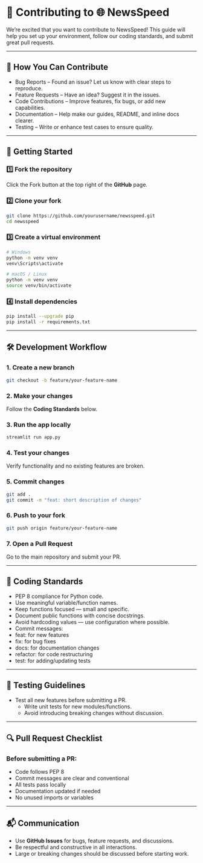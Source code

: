 # 🤝 Contributing to 🌐 **NewsSpeed**

We’re excited that you want to contribute to NewsSpeed!
This guide will help you set up your environment, follow our coding standards, and submit great pull requests.

___

## 📌 How You Can Contribute

- Bug Reports – Found an issue? Let us know with clear steps to reproduce.
- Feature Requests – Have an idea? Suggest it in the issues.
- Code Contributions – Improve features, fix bugs, or add new capabilities.
- Documentation – Help make our guides, README, and inline docs clearer.
- Testing – Write or enhance test cases to ensure quality.

___

## 🚀 Getting Started

### 1️⃣ Fork the repository

Click the Fork button at the top right of the **GitHub** page.

### 2️⃣ Clone your fork
```bash
git clone https://github.com/yourusername/newsspeed.git
cd newsspeed
```
### 3️⃣ Create a virtual environment
```bash
# Windows
python -m venv venv
venv\Scripts\activate

# macOS / Linux
python -m venv venv
source venv/bin/activate
```
### 4️⃣ Install dependencies
```bash
pip install --upgrade pip
pip install -r requirements.txt
```

___

## 🛠 Development Workflow

### 1.	Create a new branch
```bash
git checkout -b feature/your-feature-name
```
### 2.	Make your changes
Follow the **Coding Standards** below.
### 3.	Run the app locally
```bash
streamlit run app.py
```
### 4.	Test your changes
Verify functionality and no existing features are broken.
### 5.	Commit changes
```bash
git add .
git commit -m "feat: short description of changes"
```
### 6.	Push to your fork
```bash
git push origin feature/your-feature-name
```
### 7. Open a Pull Request
Go to the main repository and submit your PR.

___

## 📏 Coding Standards

- PEP 8 compliance for Python code.
- Use meaningful variable/function names.
- Keep functions focused — small and specific.
- Document public functions with concise docstrings.
- Avoid hardcoding values — use configuration where possible.
- Commit messages:
- feat: for new features
- fix: for bug fixes
- docs: for documentation changes
- refactor: for code restructuring
- test: for adding/updating tests

___

## 🧪 Testing Guidelines

- Test all new features before submitting a PR.
	- Write unit tests for new modules/functions.
	- Avoid introducing breaking changes without discussion.

___

## 🔍 Pull Request Checklist

### Before submitting a PR:
- Code follows PEP 8
- Commit messages are clear and conventional
- All tests pass locally
- Documentation updated if needed
- No unused imports or variables

___

## 📬 Communication

- Use **GitHub Issues** for bugs, feature requests, and discussions.
- Be respectful and constructive in all interactions.
- Large or breaking changes should be discussed before starting work.